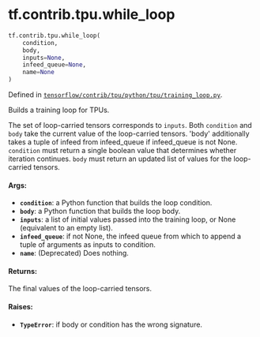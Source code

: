 <div itemscope itemtype="http://developers.google.com/ReferenceObject">
<meta itemprop="name" content="tf.contrib.tpu.while_loop" />
<meta itemprop="path" content="Stable" />
</div>

# tf.contrib.tpu.while_loop

``` python
tf.contrib.tpu.while_loop(
    condition,
    body,
    inputs=None,
    infeed_queue=None,
    name=None
)
```



Defined in [`tensorflow/contrib/tpu/python/tpu/training_loop.py`](/code/stable/tensorflow/contrib/tpu/python/tpu/training_loop.py).

Builds a training loop for TPUs.

The set of loop-carried tensors corresponds to `inputs`.  Both
`condition` and `body` take the current value of the loop-carried
tensors. 'body' additionally takes a tuple of infeed from
infeed_queue if infeed_queue is not None. `condition` must return a
single boolean value that determines whether iteration
continues. `body` must return an updated list of values for the
loop-carried tensors.

#### Args:

* <b>`condition`</b>: a Python function that builds the loop condition.
* <b>`body`</b>: a Python function that builds the loop body.
* <b>`inputs`</b>: a list of initial values passed into the training loop, or
    None (equivalent to an empty list).
* <b>`infeed_queue`</b>: if not None, the infeed queue from which to append a tuple
    of arguments as inputs to condition.
* <b>`name`</b>: (Deprecated) Does nothing.


#### Returns:

The final values of the loop-carried tensors.


#### Raises:

* <b>`TypeError`</b>: if body or condition has the wrong signature.
